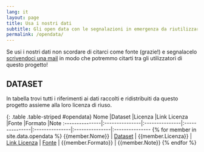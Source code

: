 ```yaml
---
lang: it
layout: page
title: Usa i nostri dati 
subtitle: Gli open data con le segnalazioni in emergenza da riutilizzare
permalink: /opendata/
---
```


Se usi i nostri dati non scordare di citarci come fonte (grazie!) e segnalacelo [scrivendoci una mail](mailto:ukrainehelpit@gmail.com) in modo che potremmo citarti tra gli utilizzatori di questo progetto!

## DATASET 
In tabella trovi tutti i riferimenti ai dati raccolti e ridistribuiti da questo progetto assieme alla loro licenza di riuso.

{: .table .table-striped #opendata}
Nome            |Dataset         |Licenza         |Link Licenza    |Fonte           |Formato         |Note
:---------------|:---------------|:---------------|:---------------|:---------------|:---------------|:---------------
{% for member in site.data.opendata %} {{member.Nome}} | [Dataset]({{member.Dataset}}) | {{member.Licenza}} | [Link Licenza]({{member.Linklicenza}}) | [Fonte]({{member.Fonte}}) | {{member.Formato}} | {{member.Note}}
{% endfor %}
